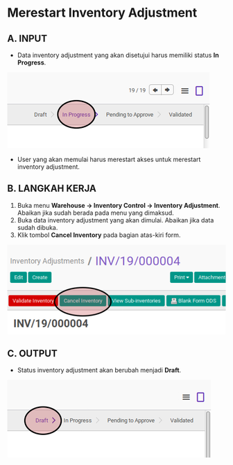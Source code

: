 # Merestart Inventory Adjustment

## A. INPUT

* Data inventory adjustment yang akan disetujui harus memiliki status **In Progress**.

![](../../img/inventory-adjustment/status-in-progress.png)

* User yang akan memulai harus merestart akses untuk merestart inventory adjustment.

## B. LANGKAH KERJA

1. Buka menu **Warehouse -> Inventory Control -> Inventory Adjustment**. Abaikan jika sudah berada pada menu yang dimaksud.
2. Buka data inventory adjustment yang akan dimulai. Abaikan jika data sudah dibuka.
3. Klik tombol **Cancel Inventory** pada bagian atas-kiri form.

![](../../img/inventory-adjustment/tombol-cancel.png)

## C. OUTPUT

* Status inventory adjustment akan berubah menjadi **Draft**.

![](../../img/inventory-adjustment/status-draft.png)
